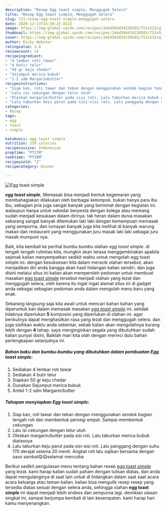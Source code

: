 ```yaml
---
description: "Resep Egg toast simple, Menggugah Selera"
title: "Resep Egg toast simple, Menggugah Selera"
slug: 721-resep-egg-toast-simple-menggugah-selera
date: 2020-12-13T14:50:23.822Z
image: https://img-global.cpcdn.com/recipes/2ebd564d34238585/751x532cq70/egg-toast-simple-foto-resep-utama.jpg
thumbnail: https://img-global.cpcdn.com/recipes/2ebd564d34238585/751x532cq70/egg-toast-simple-foto-resep-utama.jpg
cover: https://img-global.cpcdn.com/recipes/2ebd564d34238585/751x532cq70/egg-toast-simple-foto-resep-utama.jpg
author: Ricky Webster
ratingvalue: 3.8
reviewcount: 14
recipeingredient:
- "4 lembar roti tawar"
- "4 butir telur"
- "50 gr keju chedar"
- "Sejumput merica bubuk"
- "1-2 sdm Margarinbutter"
recipeinstructions:
- "Siap kan, roti tawar dan tekan dengan menggunakan sendok bagian tengah roti dan membentuk persegi empat. Sampai membentuk cekungan"
- "Lalu isi cekungan dengan telur utuh"
- "Oleskan margarin/butter pada sisi roti. Lalu taburkan merica bubuk diatasnya"
- "Lalu taburkan keju parut pada sisi-sisi roti. Lalu panggang dengan suhu 170 derajat selama 20 menit. Angkat roti lalu sajikan bersama dengan saus sambal😋😋selamat mencoba"
categories:
- Resep
tags:
- egg
- toast
- simple

katakunci: egg toast simple 
nutrition: 259 calories
recipecuisine: Indonesian
preptime: "PT27M"
cooktime: "PT39M"
recipeyield: "2"
recipecategory: Dinner

---
```



![Egg toast simple](https://img-global.cpcdn.com/recipes/2ebd564d34238585/751x532cq70/egg-toast-simple-foto-resep-utama.jpg)

<b><i>egg toast simple</i></b>, Memasak bisa menjadi bentuk kegemaran yang membahagiakan dilakukan oleh berbagai kelompok. bukan hanya para ibu ibu, sebagian pria juga sangat banyak yang berminat dengan kegiatan ini. walaupun hanya untuk sekedar berpesta dengan kolega atau memang sudah menjadi kesukaan dalam dirinya. tak heran dalam dunia masakan sekarang sangat banyak ditemukan laki laki dengan kemampuan memasak yang sempurna, dan lumayan banyak juga kita melihat di banyak warung makan dan restaurant yang menggunakan juru masak laki laki sebagai juru masak mumpuni nya.



Baik, kita kembali ke perihal bumbu bumbu olahan <i>egg toast simple</i>. di tengah tengah rutinitas kita, mungkin akan terasa menggembirakan apabila sejenak kalian menyempatkan sedikit waktu untuk mengolah egg toast simple ini. dengan kesuksesan kita dalam meracik olahan tersebut, akan menjadikan diri anda bangga akan hasil hidangan kalian sendiri. dan juga disini melalui situs ini kalian akan memperoleh pedoman untuk membuat masakan <u>egg toast simple</u> tersebut menjadi olahan yang lezat dan menggugah selera, oleh karena itu ingat ingat alamat situs ini di gadget anda sebagai sebagian pedoman anda dalam mengolah menu baru yang enak.


Sekarang langsung saja kita awali untuk mencari bahan bahan yang diperuntuk kan dalam memasak masakan <u><i>egg toast simple</i></u> ini. setidak tidaknya diperlukan <b>5</b> komposisi yang diperlukan di olahan ini. agar berikutnya dapat menghasilkan rasa yang lezat dan menggugah selera. dan juga sisihkan waktu anda sebentar, sebab kalian akan mengolahnya kurang lebih dengan <b>4</b> tahap. saya menginginkan segala yang dibutuhkan sudah kalian punyai disini, Baiklah mari kita olah dengan merinci dulu bahan perlengkapan selanjutnya ini.

<!--inarticleads1-->

##### Bahan baku dan bumbu-bumbu yang dibutuhkan dalam pembuatan Egg toast simple:

1. Sediakan 4 lembar roti tawar
1. Sediakan 4 butir telur
1. Siapkan 50 gr keju chedar
1. Gunakan Sejumput merica bubuk
1. Ambil 1-2 sdm Margarin/butter




<!--inarticleads2-->

##### Tahapan menyiapkan Egg toast simple:

1. Siap kan, roti tawar dan tekan dengan menggunakan sendok bagian tengah roti dan membentuk persegi empat. Sampai membentuk cekungan
1. Lalu isi cekungan dengan telur utuh
1. Oleskan margarin/butter pada sisi roti. Lalu taburkan merica bubuk diatasnya
1. Lalu taburkan keju parut pada sisi-sisi roti. Lalu panggang dengan suhu 170 derajat selama 20 menit. Angkat roti lalu sajikan bersama dengan saus sambal😋😋selamat mencoba




Berikut sedikit pengulasan menu tentang bahan resep <u>egg toast simple</u> yang lezat. kami harap kalian sudah paham dengan tulisan diatas, dan anda dapat mengulanginya di saat lain untuk di hidangkan dalam saat saat acara acara keluarga atau teman kalian. kalian bisa mengulik resep resep yang tersedia diatas sesuai dengan selera anda, sehingga olahan <b>egg toast simple</b> ini dapat menjadi lebih endess dan sempurna lagi. demikian ulasan singkat ini, sampai berjumpa kembali di lain kesempatan. kami harap hari kamu menyenangkan.
